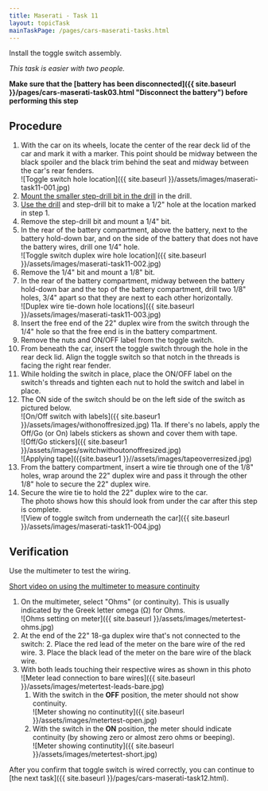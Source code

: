 ```yaml
---
title: Maserati - Task 11
layout: topicTask
mainTaskPage: /pages/cars-maserati-tasks.html
---
```


Install the toggle switch assembly.

_This task is easier with two people._

**Make sure that the [battery has been disconnected]({{ site.baseurl }}/pages/cars-maserati-task03.html "Disconnect the battery") before performing this step** 

## Procedure

1. With the car on its wheels, locate the center of the rear deck lid of the car and mark it with a marker. This point should be midway between the black spoiler and the black trim behind the seat and midway between the car's rear fenders.<br>![Toggle switch hole location]({{ site.baseurl }}/assets/images/maserati-task11-001.jpg)
2. [Mount the smaller step-drill bit in the drill](https://youtu.be/7LmCc1eyRnk) in the drill.
3. [Use the drill](https://youtu.be/EBJPVXFdtkw) and step-drill bit to make a 1/2" hole at the location marked in step 1.
4. Remove the step-drill bit and mount a 1/4" bit.
5. In the rear of the battery compartment, above the battery, next to the battery hold-down bar, and on the side of the battery that does not have the battery wires, drill one 1/4" hole.<br>![Toggle switch duplex wire hole location]({{ site.baseurl }}/assets/images/maserati-task11-002.jpg)
6. Remove the 1/4" bit and mount a 1/8" bit.
7. In the rear of the battery compartment, midway between the battery hold-down bar and the top of the battery compartment, drill two 1/8" holes, 3/4" apart so that they are next to each other horizontally.<br>![Duplex wire tie-down hole locations]({{ site.baseurl }}/assets/images/maserati-task11-003.jpg)
8. Insert the free end of the 22" duplex wire from the switch through the 1/4" hole so that the free end is in the battery compartment.
9. Remove the nuts and ON/OFF label from the toggle switch.
9. From beneath the car, insert the toggle switch through the hole in the rear deck lid. Align the toggle switch so that notch in the threads is facing the right rear fender.
10. While holding the switch in place, place the ON/OFF label on the switch's threads and tighten each nut to hold the switch and label in place.
11. The ON side of the switch should be on the left side of the switch as pictured below.<br>![On/Off switch with labels]({{ site.baseur1 }}/assets/images/withonoffresized.jpg)
 11a. If there's no labels, apply the Off/Go (or On) labels stickers as shown and cover them with tape.<br>![Off/Go stickers]({{ site.baseur1 }}/assets/images/switchwithoutonoffresized.jpg)<br>![Applying tape]({{site.baseur1 }}//assets/images/tapeoverresized.jpg)
12. From the battery compartment, insert a wire tie through one of the 1/8" holes, wrap around the 22" duplex wire and pass it through the other 1/8" hole to secure the 22" duplex wire.
13. Secure the wire tie to hold the 22" duplex wire to the car.<br>The photo shows how this should look from under the car after this step is complete. <br>![View of toggle switch from underneath the car]({{ site.baseurl }}/assets/images/maserati-task11-004.jpg)

## Verification
Use the multimeter to test the wiring.

[Short video on using the multimeter to measure continuity](https://youtu.be/x3cjTQxXr0g)

1. On the multimeter, select "Ohms" (or continuity). This is usually indicated by the Greek letter omega (&#937;) for Ohms.<br>![Ohms setting on meter]({{ site.baseurl }}/assets/images/metertest-ohms.jpg)
2. At the end of the 22" 18-ga duplex wire that's not connected to the switch: 
	2. Place the red lead of the meter on the bare wire of the red wire.
	3. Place the black lead of the meter on the bare wire of the black wire.
4. With both leads touching their respective wires as shown in this photo <br>![Meter lead connection to bare wires]({{ site.baseurl }}/assets/images/metertest-leads-bare.jpg)
	1. With the switch in the **OFF** position, the meter should not show continuity.<br>![Meter showing no continutity]({{ site.baseurl }}/assets/images/metertest-open.jpg)
	2. With the switch in the **ON** position, the meter should indicate continuity (by showing zero or almost zero ohms or beeping).<br>![Meter showing continutity]({{ site.baseurl }}/assets/images/metertest-short.jpg)

After you confirm that toggle switch is wired correctly, you can continue to [the next task]({{ site.baseurl }}/pages/cars-maserati-task12.html).
